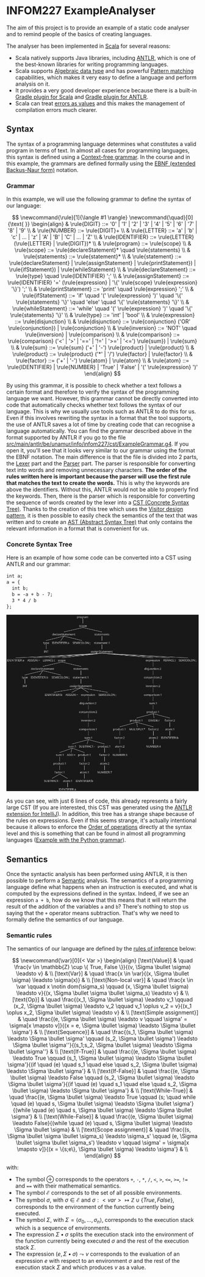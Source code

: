 # INFOM227 ExampleAnalyser

The aim of this project is to provide an example of a static code analyser and to remind people of the basics of creating languages.

The analyser has been implemented in [Scala](https://www.scala-lang.org/) for several reasons:

- Scala natively supports Java libraries, including [ANTLR](https://www.antlr.org/), which is one of the best-known libraries for writing programming languages.
- Scala supports [Algebraic data type](https://en.wikipedia.org/wiki/Algebraic_data_type) and has powerful [Pattern matching](https://en.wikipedia.org/wiki/Pattern_matching) capabilities, which makes it very easy to define a language and perform analysis on it.
- It provides a very good developer experience because there is a built-in [Gradle plugin for Scala](https://docs.gradle.org/current/userguide/scala_plugin.html) and [Gradle plugin for ANTLR](https://docs.gradle.org/current/userguide/antlr_plugin.html).
- Scala can treat [errors as values](https://en.wikipedia.org/wiki/Result_type) and this makes the management of compilation errors much clearer.


## Syntax

The syntax of a programming language determines what constitutes a valid program in terms of text. In almost all cases for programming languages, this syntax is defined using a [Context-free grammar](https://en.wikipedia.org/wiki/Context-free_grammar). In the course and in this example, the grammars are defined formally using the [EBNF (extended Backus-Naur form)](https://en.wikipedia.org/wiki/Extended_Backus–Naur_form) notation.


### Grammar

In this example, we will use the following grammar to define the syntax of our language:

$$
\newcommand{\rule}[1]{\langle #1 \rangle}
\newcommand{\quad}[0]{\text{ }}
\begin{align}
& \rule{DIGIT} ::= '0' | '1' | '2' | '3' | '4' | '5' | '6' | '7' | '8' | '9' \\
& \rule{NUMBER} ::= \rule{DIGIT}+ \\
& \rule{LETTER} ::= 'a' | 'b' | 'c' | ... | 'z' | 'A' | 'B' | 'C' | ... | 'Z' \\
& \rule{IDENTIFIER} ::= \rule{LETTER} (\rule{LETTER} | \rule{DIGIT})* \\
& \rule{program} ::= \rule{scope} \\
& \rule{scope} ::= \rule{declareStatement}* \quad \rule{statements} \\
& \rule{statements} ::= \rule{statement}* \\
& \rule{statement} ::= \rule{declareStatement} | \rule{assignStatement} | \rule{printStatement}) | \rule{ifStatement}) | \rule{whileStatement} \\
& \rule{declareStatement} ::= \rule{type} \quad \rule{IDENTIFIER} ';' \\
& \rule{assignStatement} ::= \rule{IDENTIFIER} '=' (\rule{expression} | '\{' \rule{scope} \rule{expression} '\}') ';' \\
& \rule{printStatement} ::= 'print' \quad \rule{expression} ';' \\
& \rule{ifStatement} ::= 'if' \quad '(' \rule{expression} ')' \quad '\{' \rule{statements} '\}' \quad 'else' \quad '\{' \rule{statements} '\}' \\
& \rule{whileStatement} ::= 'while' \quad '(' \rule{expression} ')' \quad '\{' \rule{statements} '\}' \\
& \rule{type} ::= 'int' | 'bool' \\
& \rule{expression} ::= \rule{disjunction} \\
& \rule{disjunction} ::= \rule{conjunction} ('OR' \rule{conjunction}) | \rule{conjunction} \\
& \rule{inversion} ::= 'NOT' \quad \rule{inversion} | \rule{comparison} \\
& \rule{comparison} ::= \rule{comparison} ('<' | '>' | '==' | '!=' | '>=' | '<=') \rule{sum}) | \rule{sum} \\
& \rule{sum} ::= \rule{sum} ('+' | '-') \rule{product} | \rule{product} \\
& \rule{product} ::= \rule{product} ('*' | '/') \rule{factor} | \rule{factor} \\
& \rule{factor} ::= ('+' | '-') \rule{atom} | \rule{atom} \\
& \rule{atom} ::= \rule{IDENTIFIER} | \rule{NUMBER} | 'True' | 'False' | '(' \rule{expression} ')'
\end{align}
$$

By using this grammar, it is possible to check whether a text follows a certain format and therefore to verify the syntax of the programming language we want. However, this grammar cannot be directly converted into code that automatically checks whether text follows the syntax of our language. This is why we usually use tools such as ANTLR to do this for us. Even if this involves rewriting the syntax in a format that the tool supports, the use of ANTLR saves a lot of time by creating code that can recognise a language automatically. You can find the grammar described above in the format supported by ANTLR if you go to the file [src/main/antlr/be/unamur/info/infom227/cst/ExampleGrammar.g4](src/main/antlr/be/unamur/info/infom227/cst/ExampleGrammar.g4). If you open it, you'll see that it looks very similar to our grammar using the format the EBNF notation. The main difference is that the file is divided into 2 parts, the [Lexer](https://en.wikipedia.org/wiki/Lexical_analysis) part and the [Parser](https://en.wikipedia.org/wiki/Parsing) part. The parser is responsible for converting text into words and removing unnecessary characters. **The order of the rules written here is important because the parser will use the first rule that matches the text to create the words.** This is why the keywords are above the identifiers. Without this, ANTLR would not be able to properly find the keywords. Then, there is the parser which is responsible for converting the sequence of words created by the lexer into a [CST (Concrete Syntax Tree)](https://en.wikipedia.org/wiki/Parse_tree). Thanks to the creation of this tree which uses the [Visitor design pattern](https://en.wikipedia.org/wiki/Visitor_pattern), it is then possible to easily check the semantics of the text that was written and to create an [AST (Abstract Syntax Tree)](https://en.wikipedia.org/wiki/Abstract_syntax_tree) that only contains the relevant information in a format that is convenient for us.


### Concrete Syntax Tree

Here is an example of how some code can be converted into a CST using ANTLR and our grammar:

```
int a;
a = {
  int b;
  b = -a + b - 7;
  3 * 4 / b
};
```

![CST Example](docs/images/CST_example.png)

As you can see, with just 6 lines of code, this already represents a fairly large CST (If you are interested, this CST was generated using the [ANTLR extension for IntelliJ](https://plugins.jetbrains.com/plugin/7358-antlr-v4)). In addition, this tree has a strange shape because of the rules on expressions. Even if this seems strange, it's actually intentional because it allows to enforce the [Order of operations](https://en.wikipedia.org/wiki/Order_of_operations#Programming_languages) directly at the syntax level and this is something that can be found in almost all programming languages ([Example with the Python grammar](https://docs.python.org/3/reference/grammar.html)).


## Semantics

Once the syntactic analysis has been performed using ANTLR, it is then possible to perform a [Semantic](https://en.wikipedia.org/wiki/Semantics_(computer_science)) analysis. The semantics of a programming language define what happens when an instruction is executed, and what is computed by the expressions defined in the syntax. Indeed, if we see an expression `a + b`, how do we know that this means that it will return the result of the addition of the variables `a` and `b`? There's nothing to stop us saying that the `+` operator means subtraction. That's why we need to formally define the semantics of our language.


### Semantic rules

The semantics of our language are defined by the [rules of inference](https://en.wikipedia.org/wiki/Rule_of_inference) below:

$$
\newcommand{\var}[0]{< Var >}
\begin{align}
[\text{Value}] & \quad \frac{v \in \mathbb{Z} \cup \{ True, False \}}{(v, \Sigma \bullet \sigma) \leadsto v} & \\
[\text{Var}] & \quad \frac{x \in \var}{(x, \Sigma \bullet \sigma) \leadsto \sigma(x)} & \\
[\text{Non-local var}] & \quad \frac{x \in \var \qquad x \notin dom(\sigma_s) \qquad (x, \Sigma \bullet \sigma) \leadsto v}{(x, \Sigma \bullet \sigma \bullet \sigma_s) \leadsto v} & \\
[\text{Op}] & \quad \frac{(x_1, \Sigma \bullet \sigma) \leadsto v_1 \qquad (x_2, \Sigma \bullet \sigma) \leadsto v_2 \qquad v_1 \oplus v_2 = v}{(x_1 \oplus x_2, \Sigma \bullet \sigma) \leadsto v} & \\
[\text{Simple assignment}] & \quad \frac{(e, \Sigma \bullet \sigma) \leadsto v \qquad \sigma' = \sigma[x \mapsto v]}{(x = e, \Sigma \bullet \sigma) \leadsto \Sigma \bullet \sigma'} & \\
[\text{Sequence}] & \quad \frac{(s_1, \Sigma \bullet \sigma) \leadsto \Sigma \bullet \sigma' \qquad (s_2, \Sigma \bullet \sigma') \leadsto \Sigma \bullet \sigma''}{(s_1;s_2, \Sigma \bullet \sigma) \leadsto \Sigma \bullet \sigma''} & \\
[\text{If-True}] & \quad \frac{(e, \Sigma \bullet \sigma) \leadsto True \qquad (s_1, \Sigma \bullet \sigma) \leadsto \Sigma \bullet \sigma'}{(if \quad (e) \quad s_1 \quad else \quad s_2, \Sigma \bullet \sigma) \leadsto \Sigma \bullet \sigma'} & \\
[\text{If-False}] & \quad \frac{(e, \Sigma \bullet \sigma) \leadsto False \qquad (s_2, \Sigma \bullet \sigma) \leadsto \Sigma \bullet \sigma'}{(if \quad (e) \quad s_1 \quad else \quad s_2, \Sigma \bullet \sigma) \leadsto \Sigma \bullet \sigma'} & \\
[\text{While-True}] & \quad \frac{(e, \Sigma \bullet \sigma) \leadsto True \qquad (s; \quad while \quad (e) \quad s, \Sigma \bullet \sigma) \leadsto \Sigma \bullet \sigma'}{(while \quad (e) \quad s, \Sigma \bullet \sigma) \leadsto \Sigma \bullet \sigma'} & \\
[\text{While-False}] & \quad \frac{(e, \Sigma \bullet \sigma) \leadsto False}{(while \quad (e) \quad s, \Sigma \bullet \sigma) \leadsto \Sigma \bullet \sigma} & \\
[\text{Scope assignment}] & \quad \frac{(s, \Sigma \bullet \sigma \bullet \sigma_s) \leadsto \sigma_s' \qquad (e, \Sigma \bullet \sigma \bullet \sigma_s') \leadsto v \qquad \sigma' = \sigma[x \mapsto v]}{(x = \{s;e\}, \Sigma \bullet \sigma) \leadsto \sigma'} & \\
\end{align}
$$

with:

- The symbol $\oplus$ corresponds to the operators `+`, `-`, `*`, `/`, `<`, `>`, `<=`, `>=`, `!=` and `==` with their mathematical semantics.
- The symbol $\mathcal{E}$ corresponds to the set of all possible environments.
- The symbol $\sigma$, with $\sigma \in \mathcal{E}$ and $\sigma : < var > \mapsto \mathbb{Z} \cup \{True, False\}$, corresponds to the environment of the function currently being executed.
- The symbol $\Sigma$, with $\Sigma = \langle \sigma_0, ..., \sigma_n \rangle$, corresponds to the execution stack which is a sequence of environments.
- The expression $\Sigma \bullet \sigma$ splits the execution stack into the environment of the function currently being executed $\sigma$ and the rest of the execution stack $\Sigma$.
- The expression $(e, \Sigma \bullet \sigma) \leadsto v$ corresponds to the evaluation of an expression $e$ with respect to an environment $\sigma$ and the rest of the execution stack $\Sigma$ and which produces $v$ as a value.
